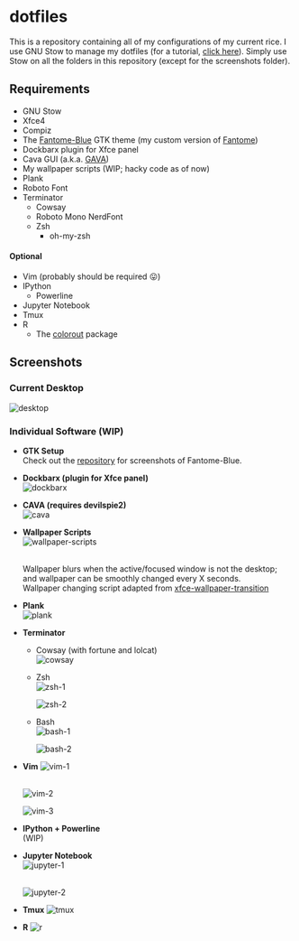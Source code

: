 # dotfiles

This is a repository containing all of my configurations of my current rice.
I use GNU Stow to manage my dotfiles (for a tutorial, [click here]( https://alexpearce.me/2016/02/managing-dotfiles-with-stow/)).
Simply use Stow on all the folders in this repository (except for the screenshots folder).

## Requirements
* GNU Stow
* Xfce4
* Compiz
* The [Fantome-Blue](https://github.com/rharish101/Fantome-Blue) GTK theme (my custom version of [Fantome](https://github.com/addy-dclxvi/gtk-theme-collections))
* Dockbarx plugin for Xfce panel
* Cava GUI (a.k.a. [GAVA](https://github.com/nikp123/gava))
* My wallpaper scripts (WIP; hacky code as of now)
* Plank
* Roboto Font
* Terminator
  * Cowsay
  * Roboto Mono NerdFont
  * Zsh
    * oh-my-zsh

#### Optional
* Vim (probably should be required :stuck_out_tongue:)
* IPython
  * Powerline
* Jupyter Notebook
* Tmux
* R
  * The [colorout](https://github.com/jalvesaq/colorout) package

## Screenshots

### **Current Desktop**
![desktop](./screenshots/desktop.png)

### **Individual Software** (WIP)
* **GTK Setup**  
  Check out the [repository](https://github.com/rharish101/Fantome-Blue) for screenshots of Fantome-Blue.

* **Dockbarx (plugin for Xfce panel)**  
  ![dockbarx](./screenshots/dockbarx.png)

* **CAVA (requires devilspie2)**  
  ![cava](./screenshots/cava.png)

* **Wallpaper Scripts**  
  ![wallpaper-scripts](./screenshots/scripts.gif)  
  <br>

  Wallpaper blurs when the active/focused window is not the desktop; and wallpaper can be smoothly changed every X seconds.  
  Wallpaper changing script adapted from [xfce-wallpaper-transition](https://github.com/c4tz/xfce-wallpaper-transition)

* **Plank**  
  ![plank](./screenshots/plank.png)

* **Terminator**
  * Cowsay (with fortune and lolcat)  
    ![cowsay](./screenshots/cowsay.png)

  * Zsh  
    ![zsh-1](./screenshots/zsh-1.png)
    <br>

    ![zsh-2](./screenshots/zsh-2.png)

  * Bash  
    ![bash-1](./screenshots/bash-1.png)
    <br>

    ![bash-2](./screenshots/bash-2.png)

* **Vim**
  ![vim-1](./screenshots/vim-1.png)  
  <br>

  ![vim-2](./screenshots/vim-2.png)
  <br>

  ![vim-3](./screenshots/vim-3.png)

* **IPython + Powerline**  
(WIP)

* **Jupyter Notebook**  
  ![jupyter-1](./screenshots/jupyter-1.png)  
  <br>

  ![jupyter-2](./screenshots/jupyter-2.png)

* **Tmux**
  ![tmux](./screenshots/tmux.png)

* **R**
  ![r](./screenshots/r.png)
